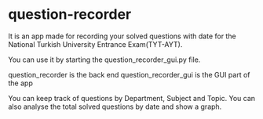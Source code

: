 # question-recorder
It is an app made for recording your solved questions with date for the National Turkish University Entrance Exam(TYT-AYT).

You can use it by starting the question_recorder_gui.py file.

question_recorder is the back end
question_recorder_gui is the GUI part of the app

You can keep track of questions by Department, Subject and Topic.
You can also analyse the total solved questions by date and show a graph.

